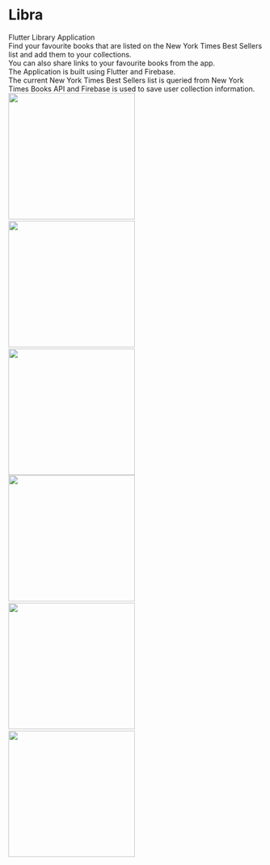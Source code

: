 # Libra
Flutter Library Application  
Find your favourite books that are listed on the New York Times Best Sellers list and add them to your collections.  
You can also share links to your favourite books from the app.  
The Application is built using Flutter and Firebase.  
The current New York Times Best Sellers list is queried from New York Times Books API and Firebase is used to save user collection information.  
<img src ="https://user-images.githubusercontent.com/107206484/231516642-3cc7e23f-b600-4550-bcbd-e5ab72316045.jpg" width="250"/>&nbsp;
<img src ="https://user-images.githubusercontent.com/107206484/231516975-ef6c41da-b9cb-413c-bb48-f0f7cf129a84.jpg" width="250"/>&nbsp;
<img src ="https://user-images.githubusercontent.com/107206484/231517024-fe610623-222d-4f01-a634-f5ec34f91ec2.jpg" width="250"/>  
<img src ="https://user-images.githubusercontent.com/107206484/231517073-1cf56af2-e564-4a56-9246-4a150ee9dd7c.jpg" width="250"/>&nbsp;
<img src ="https://user-images.githubusercontent.com/107206484/231517125-e69d8f24-5b7a-45bc-a5c0-5881a5c1fab0.jpg" width="250"/>&nbsp;
<img src ="https://user-images.githubusercontent.com/107206484/231517202-b4db16bb-c124-4642-96b9-cefe39ff2baf.jpg" width="250"/>
